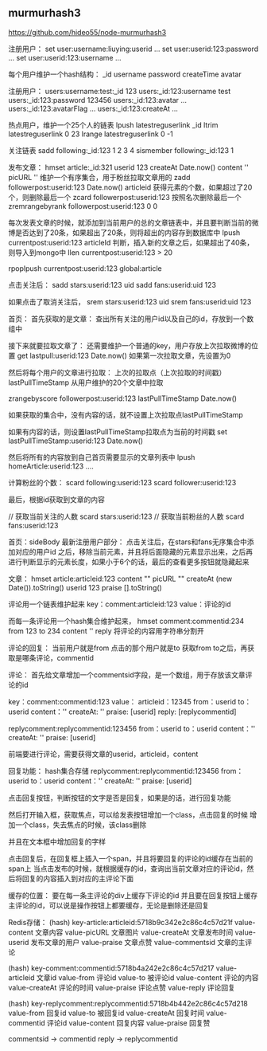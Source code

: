 ## murmurhash3
https://github.com/hideo55/node-murmurhash3

注册用户：
set user:username:liuying:userid ...
set user:userid:123:password ...
set user:userid:123:username ...

每个用户维护一个hash结构：
_id
username
password
createTime
avatar

注册用户：
users:username:test:_id 123
users:_id:123:username test
users:_id:123:password 123456
users:_id:123:avatar ...
users:_id:123:avatarFlag ...
users:_id:123:createAt ...

热点用户，维护一个25个人的链表
lpush latestreguserlink _id
ltrim latestreguserlink 0 23
lrange latestreguserlink 0 -1

关注链表
sadd following:_id:123 1 2 3 4
sismember following:_id:123 1

发布文章：
hmset article:_id:321 userid 123 createAt Date.now() content '' picURL ''
维护一个有序集合，用于粉丝拉取文章用的
zadd followerpost:userid:123 Date.now() articleid
获得元素的个数，如果超过了20个，则删除最后一个
zcard followerpost:userid:123
按照名次删除最后一个
zremrangebyrank followerpost:userid:123 0 0

每次发表文章的时候，就添加到当前用户的总的文章链表中，并且要判断当前的微博是否达到了20条，如果超出了20条，则将超出的内容存到数据库中
lpush currentpost:userid:123 articleId
判断，插入新的文章之后，如果超出了40条，则导入到mongo中
llen currentpost:userid:123 > 20

rpoplpush currentpost:userid:123 global:article

点击关注后：
sadd stars:userid:123 uid
sadd fans:userid:uid 123

如果点击了取消关注后，
srem stars:userid:123 uid
srem fans:userid:uid 123

首页：
首先获取的是文章：
查出所有关注的用户id以及自己的id，存放到一个数组中

接下来就要拉取文章了：
还需要维护一个普通的key，用户存放上次拉取微博的位置
get lastpull:userid:123 Date.now()
如果第一次拉取文章，先设置为0

然后将每个用户的文章进行拉取：
上次的拉取点（上次拉取的时间戳）
lastPullTimeStamp
从用户维护的20个文章中拉取

zrangebyscore followerpost:userid:123 lastPullTimeStamp Date.now()

如果获取的集合中，没有内容的话，就不设置上次拉取点lastPullTimeStamp

如果有内容的话，则设置lastPullTimeStamp拉取点为当前的时间戳
set lastPullTimeStamp:userid:123 Date.now()

然后将所有的内容放到自己首页需要显示的文章列表中
lpush homeArticle:userid:123 ....

计算粉丝的个数：
scard following:userid:123
scard follower:userid:123

最后，根据id获取到文章的内容

// 获取当前关注的人数
scard stars:userid:123
// 获取当前粉丝的人数
scard fans:userid:123


首页：sideBody
最新注册用户部分：
点击关注后，在stars和fans无序集合中添加对应的用户id
之后，移除当前元素，并且将后面隐藏的元素显示出来，之后再进行判断显示的元素长度，如果小于6个的话，最后的查看更多按钮就隐藏起来

文章：
hmset article:articleid:123 content "" picURL "" createAt (new Date()).toString() userid 123 praise [].toString()

评论用一个链表维护起来
key：comment:articleid:123
value：评论的id

而每一条评论用一个hash集合维护起来，
hmset comment:commentid:234
from 123 to 234 content '' reply 将评论的内容用字符串分割开

评论的回复：
当前用户就是from
点击的那个用户就是to
获取from to之后，再获取是哪条评论，commentid

评论：
首先给文章增加一个commentsid字段，是一个数组，用于存放该文章评论的id

key：comment:commentid:123
value：
articleid：12345
from：userid
to：userid
content：''
createAt: ''
praise: [userid]
reply: [replycommentid]

replycomment:replycommentid:123456
from：userid
to：userid
content：''
createAt: ''
praise: [userid]

前端要进行评论，需要获得文章的userid，articleid，content

回复功能：
hash集合存储
replycomment:replycommentid:123456
from：userid
to：userid
content：''
createAt: ''
praise: [userid]

点击回复按钮，判断按钮的文字是否是回复，如果是的话，进行回复功能

然后打开输入框，获取焦点，可以给发表按钮增加一个class，点击回复的时候
增加一个class，失去焦点的时候，该class删除

并且在文本框中增加回复的字样

点击回复后，在回复框上插入一个span，并且将要回复的评论的id缓存在当前的span上
当点击发布的时候，就根据缓存的id，查询出当前文章对应的评论id，然后将回复的内容插入到对应的主评论下面

缓存的位置：
要在每一条主评论的div上缓存下评论的id
并且要在回复按钮上缓存主评论的id，可以说是操作按钮上都要缓存，无论是删除还是回复

Redis存储：
(hash) 
key-article:articleid:5718b9c342e2c86c4c57d21f
value-content     文章内容
value-picURL      文章图片
value-createAt    文章发布时间
value-userid      发布文章的用户
value-praise      文章点赞
value-commentsid  文章的主评论

(hash)
key-comment:commentid:5718b4a242e2c86c4c57d217
value-articleid   文章id
value-from        评论id
value-to          被评论id
value-content     评论的内容
value-createAt    评论的时间
value-praise      评论点赞
value-reply       评论回复

(hash)
key-replycomment:replycommentid:5718b4b442e2c86c4c57d218
value-from        回复id
value-to          被回复id
value-createAt    回复时间
value-commentid   评论id
value-content     回复内容
value-praise      回复赞

commentsid -> commentid
reply -> replycommentid


